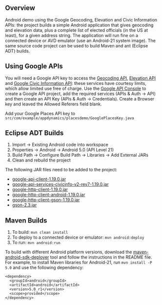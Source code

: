 Overview
--------
Android demo using the Google Geocoding, Elevation and Civic Information APIs: the project builds a simple Android application that gives geocoding and elevation data, plus a complete list of elected officials (in the US at least), for a given address string. The application will run fine on a connected device or AVD emulator (use an Android-21 system image). The same source code project can be used to build Maven and ant (Eclipse ADT) builds.  

Using Google APIs
-----------------
You will need a Google API key to access the [Geocoding API](https://developers.google.com/maps/documentation/geocoding/), [Elevation API](https://developers.google.com/maps/documentation/elevation/) and [Google Civic Information API](https://developers.google.com/civic-information/): these services have courtesy limits, which allow limited use free of charge. Use the [Google API Console](https://code.google.com/apis/console) to create a Google API project, add the required services (APIs & Auth -> API) and then create an API Key (APIs & Auth -> Credentials). Create a Browser key and leaved the Allowed Referers field blank.

Add your Google Places API key to `src/com/example/appdynamics/placesdemo/GooglePlacesKey.java`

Eclipse ADT Builds
------------------
1.  Import -> Existing Android code into workspace
2.  Properties -> Android -> Android 5.0 (API Level 21)
3.  Build Path -> Configure Build Path -> Libraries -> Add External JARs
4.  Clean and rebuild the project

The following JAR files need to be added to the project:

* [google-api-client-1.19.0.jar](http://search.maven.org/remotecontent?filepath=com/google/api-client/google-api-client/1.19.0/google-api-client-1.19.0.jar)
* [google-api-services-civicinfo-v2-rev7-1.19.0.jar](http://search.maven.org/remotecontent?filepath=com/google/apis/google-api-services-civicinfo/v2-rev7-1.19.0/google-api-services-civicinfo-v2-rev7-1.19.0.jar)
* [google-http-client-1.19.0.jar](http://search.maven.org/remotecontent?filepath=com/google/http-client/google-http-client/1.19.0/google-http-client-1.19.0.jar)
* [google-http-client-android-1.19.0.jar](http://search.maven.org/remotecontent?filepath=com/google/http-client/google-http-client-android/1.19.0/google-http-client-android-1.19.0.jar)
* [google-http-client-gson-1.19.0.jar](http://search.maven.org/remotecontent?filepath=com/google/http-client/google-http-client-gson/1.19.0/google-http-client-gson-1.19.0.jar)
* [gson-2.3.jar](http://search.maven.org/remotecontent?filepath=com/google/code/gson/gson/2.3/gson-2.3.jar)
 
Maven Builds
------------
1. To build: `mvn clean install`
2. To deploy to a connected device or emulator: `mvn android:deploy`
3. To run: `mvn android:run`

To build with different Android platform versions, download the [maven-android-sdk-deployer](https://github.com/mosabua/maven-android-sdk-deployer) tool and follow the instructions in the README file.  For example, to install Maven libraries for Android-21, run `mvn install -P 5.0` and use the following dependency:
```
<dependency>
  <groupId>android</groupId>
  <artifactId>android</artifactId>
  <version>5.0_r1</version>
  <scope>provided</scope>
</dependency>
```


